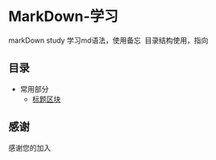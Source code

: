 # MarkDown-学习
markDown study
  学习md语法，使用备忘 
  目录结构使用，指向

## 目录
- 常用部分
    - [标题区块](./标题与区块.md)
## 感谢
感谢您的加入

